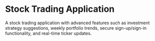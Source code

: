 # Stock Trading Application
A stock trading application with advanced features such as investment strategy suggestions, weekly portfolio trends, secure sign-up/sign-in functionality, and real-time ticker updates. 

